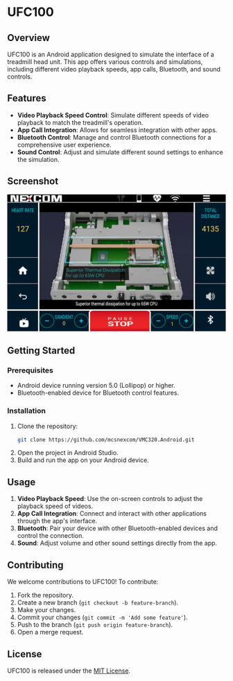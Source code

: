 # UFC100

## Overview

UFC100 is an Android application designed to simulate the interface of a treadmill head unit. This app offers various controls and simulations, including different video playback speeds, app calls, Bluetooth, and sound controls.

## Features

- **Video Playback Speed Control**: Simulate different speeds of video playback to match the treadmill's operation.
- **App Call Integration**: Allows for seamless integration with other apps.
- **Bluetooth Control**: Manage and control Bluetooth connections for a comprehensive user experience.
- **Sound Control**: Adjust and simulate different sound settings to enhance the simulation.

## Screenshot

![UFC100 Screenshot](screen/ufc-screen.1.png)


## Getting Started

### Prerequisites

- Android device running version 5.0 (Lollipop) or higher.
- Bluetooth-enabled device for Bluetooth control features.

### Installation

1. Clone the repository:
    ```bash
    git clone https://github.com/mcsnexcom/VMC320.Android.git
    ```
2. Open the project in Android Studio.
3. Build and run the app on your Android device.

## Usage

1. **Video Playback Speed**: Use the on-screen controls to adjust the playback speed of videos.
2. **App Call Integration**: Connect and interact with other applications through the app's interface.
3. **Bluetooth**: Pair your device with other Bluetooth-enabled devices and control the connection.
4. **Sound**: Adjust volume and other sound settings directly from the app.

## Contributing

We welcome contributions to UFC100! To contribute:

1. Fork the repository.
2. Create a new branch (`git checkout -b feature-branch`).
3. Make your changes.
4. Commit your changes (`git commit -m 'Add some feature'`).
5. Push to the branch (`git push origin feature-branch`).
6. Open a merge request.

## License

UFC100 is released under the [MIT License](LICENSE).


